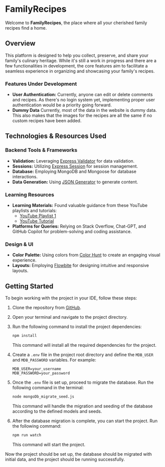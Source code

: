 # FamilyRecipes

Welcome to **FamilyRecipes**, the place where all your cherished family recipes find a home.

## Overview

This platform is designed to help you collect, preserve, and share your family's culinary heritage. While it's still a work in progress and there are a few functionalities in development, the core features aim to facilitate a seamless experience in organizing and showcasing your family's recipes.

### Features Under Development

- **User Authentication:** Currently, anyone can edit or delete comments and recipes. As there's no login system yet, implementing proper user authentication would be a priority going forward.
- **Dummy Data** Currently, most of the data in the website is dummy data. This also makes that the images for the recipes are all the same if no custom recipes have been added.


## Technologies & Resources Used

### Backend Tools & Frameworks
- **Validation:** Leveraging [Express Validator](https://www.npmjs.com/package/express-validator) for data validation.
- **Sessions:** Utilizing [Express Session](https://github.com/expressjs/session) for session management.
- **Database:** Employing MongoDB and Mongoose for database interactions.
- **Data Generation:** Using [JSON Generator](https://json-generator.com/) to generate content.

### Learning Resources
- **Learning Materials:** Found valuable guidance from these YouTube playlists and tutorials:
  - [YouTube Playlist 1](https://www.youtube.com/playlist?list=PL55RiY5tL51oGJorjEgl6NVeDbx_fO5jR)
  - [YouTube Tutorial](https://www.youtube.com/watch?v=ofme2o29ngU)
- **Platforms for Queries:** Relying on Stack Overflow, Chat-GPT, and GitHub Copilot for problem-solving and coding assistance.

### Design & UI
- **Color Palette:** Using colors from [Color Hunt](https://colorhunt.co/palette/3951444e6c50aa8b56f0ebce) to create an engaging visual experience.
- **Layouts:** Employing [Flowbite](https://flowbite.com/) for designing intuitive and responsive layouts.

## Getting Started

To begin working with the project in your IDE, follow these steps:

1. Clone the repository from [GitHub](https://github.com/wideschr/FamilyRecipes).

2. Open your terminal and navigate to the project directory.

3. Run the following command to install the project dependencies:

    ```bash
    npm install
    ```

    This command will install all the required dependencies for the project.

4. Create a `.env` file in the project root directory and define the `MDB_USER` and `MDB_PASSWORD` variables. For example:

    ```
    MDB_USER=your_username
    MDB_PASSWORD=your_password
    ```

5. Once the `.env` file is set up, proceed to migrate the database. Run the following command in the terminal:

    ```bash
    node mongoDb_migrate_seed.js
    ```

    This command will handle the migration and seeding of the database according to the defined models and seeds.

6. After the database migration is complete, you can start the project. Run the following command:

    ```bash
    npm run watch
    ```

    This command will start the project.

Now the project should be set up, the database should be migrated with initial data, and the project should be running successfully.
